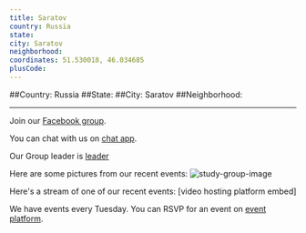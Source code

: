 ```yaml
---
title: Saratov
country: Russia
state: 
city: Saratov
neighborhood: 
coordinates: 51.530018, 46.034685
plusCode:
---
```


##Country: Russia
##State: 
##City: Saratov
##Neighborhood: 
*****
Join our [Facebook group](https://www.facebook.com/groups/free.code.camp.saratov).

You can chat with us on [chat app]().

Our Group leader is [leader]()

Here are some pictures from our recent events:
![study-group-image]()

Here's a stream of one of our recent events:
[video hosting platform embed]

We have events every Tuesday. You can RSVP for an event on [event platform]().
